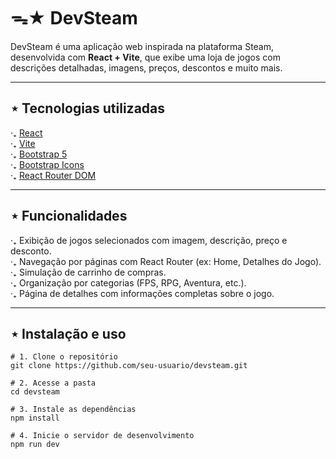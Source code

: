 # ᯓ★ DevSteam

DevSteam é uma aplicação web inspirada na plataforma Steam, desenvolvida com **React + Vite**, que exibe uma loja de jogos com descrições detalhadas, imagens, preços, descontos e muito mais.

---

## ⋆ Tecnologias utilizadas

‧₊ [React](https://reactjs.org/) <br />
‧₊ [Vite](https://vitejs.dev/)  <br />
‧₊ [Bootstrap 5](https://getbootstrap.com/)  <br />
‧₊ [Bootstrap Icons](https://icons.getbootstrap.com/)  <br />
‧₊ [React Router DOM](https://reactrouter.com/)  <br />

---

## ⋆ Funcionalidades

‧₊ Exibição de jogos selecionados com imagem, descrição, preço e desconto.  <br />
‧₊ Navegação por páginas com React Router (ex: Home, Detalhes do Jogo).  <br />
‧₊ Simulação de carrinho de compras.  <br />
‧₊ Organização por categorias (FPS, RPG, Aventura, etc.).  <br />
‧₊ Página de detalhes com informações completas sobre o jogo.  <br />

---

## ⋆ Instalação e uso

```
# 1. Clone o repositório
git clone https://github.com/seu-usuario/devsteam.git

# 2. Acesse a pasta
cd devsteam

# 3. Instale as dependências
npm install

# 4. Inicie o servidor de desenvolvimento
npm run dev
```
